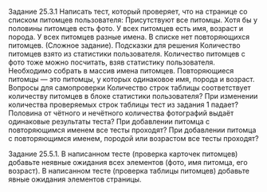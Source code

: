Задание 25.3.1
Написать тест, который проверяет, что на странице со списком питомцев пользователя:
Присутствуют все питомцы.
Хотя бы у половины питомцев есть фото.
У всех питомцев есть имя, возраст и порода.
У всех питомцев разные имена.
В списке нет повторяющихся питомцев. (Сложное задание).
Подсказки для решения
Количество питомцев взято из статистики пользователя.
Количество питомцев с фото тоже можно посчитать, взяв статистику пользователя.
Необходимо собрать в массив имена питомцев.
Повторяющиеся питомцы — это питомцы, у которых одинаковое имя, порода и возраст.
Вопросы для самопроверки
Количество строк таблицы соответствует количеству питомцев в блоке статистики пользователя?
При изменении количества проверяемых строк таблицы тест из задания 1 падает?
Половина от чётного и нечётного количества фотографий выдаёт одинаковые результаты теста?
При добавлении питомца с повторяющимся именем все тесты проходят?
При добавлении питомца с повторяющимся именем, породой или возрастом все тесты проходят?

Задание 25.5.1.
В написанном тесте (проверка карточек питомцев) добавьте неявные ожидания всех элементов (фото, имя питомца, его возраст).
В написанном тесте (проверка таблицы питомцев) добавьте явные ожидания элементов страницы.
